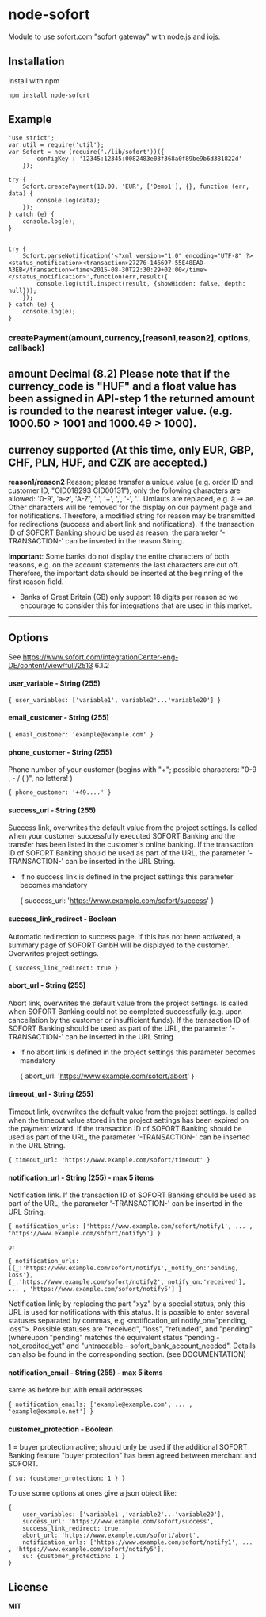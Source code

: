 node-sofort
====

Module to use sofort.com "sofort gateway" with node.js and iojs.


## Installation

Install with npm

    npm install node-sofort

## Example

	'use strict';
	var util = require('util');
	var Sofort = new (require('./lib/sofort'))({
			configKey : '12345:12345:0082483e03f368a0f89be9b6d381822d'
		});

	try {
		Sofort.createPayment(10.00, 'EUR', ['Demo1'], {}, function (err, data) {
			console.log(data);
		});
	} catch (e) {
		console.log(e);
	}


	try {
		Sofort.parseNotification('<?xml version="1.0" encoding="UTF-8" ?><status_notification><transaction>27276-146697-55E48EAD-A3EB</transaction><time>2015-08-30T22:30:29+02:00</time></status_notification>',function(err,result){
			console.log(util.inspect(result, {showHidden: false, depth: null}));
		});
	} catch (e) {
		console.log(e);
	}


### createPayment(amount,currency,[reason1,reason2], options, callback)

**amount** 
Decimal (8.2) Please note that if the currency_code is "HUF" and a float value has been assigned in API-step 1 the returned amount is rounded to the nearest integer value. (e.g. 1000.50 > 1001 and 1000.49 > 1000).
---
**currency** 
supported (At this time, only EUR, GBP, CHF, PLN, HUF, and CZK are accepted.)
---
**reason1/reason2** 
Reason; please transfer a unique value (e.g. order ID and customer ID, "OID018293 CID00131"), only the following characters are allowed: '0-9', 'a-z', 'A-Z', ' ', '+', ',', '-', '.'. Umlauts are replaced, e.g. ä -> ae. Other characters will be removed for the display on our payment page and for notifications. Therefore, a modified string for reason may be transmitted for redirections (success and abort link and notifications). If the transaction ID of SOFORT Banking should be used as reason, the parameter '-TRANSACTION-' can be inserted in the reason String.

**Important**: Some banks do not display the entire characters of both reasons, e.g. on the account statements the last characters are cut off. Therefore, the important data should be inserted at the beginning of the first reason field.

* Banks of Great Britain (GB) only support 18 digits per reason so we encourage to consider this for integrations that are used in this market.

---

## Options

See https://www.sofort.com/integrationCenter-eng-DE/content/view/full/2513 6.1.2

#### user_variable - String (255)

	{ user_variables: ['variable1','variable2'...'variable20'] }
	
#### email_customer - String (255)

	{ email_customer: 'example@example.com' }
	
#### phone_customer  - String (255)
Phone number of your customer (begins with "+"; possible characters: "0-9 , - / ( )", no letters! )

	{ phone_customer: '+49....' }
	
#### success_url - String (255)
Success link, overwrites the default value from the project settings. Is called when your customer successfully executed SOFORT Banking and the transfer has been listed in the customer's online banking. If the transaction ID of SOFORT Banking should be used as part of the URL, the parameter '-TRANSACTION-' can be inserted in the URL String.

* If no success link is defined in the project settings this parameter becomes mandatory


	{ success_url: 'https://www.example.com/sofort/success' }
	
#### success_link_redirect  - Boolean
Automatic redirection to success page. If this has not been activated, a summary page of SOFORT GmbH will be displayed to the customer. Overwrites project settings.

	{ success_link_redirect: true }
	
#### abort_url - String (255)
Abort link, overwrites the default value from the project settings. Is called when SOFORT Banking could not be completed successfully (e.g. upon cancellation by the customer or insufficient funds). If the transaction ID of SOFORT Banking should be used as part of the URL, the parameter '-TRANSACTION-' can be inserted in the URL String.

* If no abort link is defined in the project settings this parameter becomes mandatory


	{ abort_url: 'https://www.example.com/sofort/abort' }
	
#### timeout_url - String (255)
Timeout link, overwrites the default value from the project settings. Is called when the timeout value stored in the project settings has been expired on the payment wizard. If the transaction ID of SOFORT Banking should be used as part of the URL, the parameter '-TRANSACTION-' can be inserted in the URL String.

	{ timeout_url: 'https://www.example.com/sofort/timeout' }
	
#### notification_url - String (255) - max 5 items
Notification link. If the transaction ID of SOFORT Banking should be used as part of the URL, the parameter '-TRANSACTION-' can be inserted in the URL String.

	{ notification_urls: ['https://www.example.com/sofort/notify1', ... , 'https://www.example.com/sofort/notify5'] }
	
	or
	
	{ notification_urls: [{_:'https://www.example.com/sofort/notify1',_notify_on:'pending, loss'}, {_:'https://www.example.com/sofort/notify2',_notify_on:'received'}, ... , 'https://www.example.com/sofort/notify5'] }

Notification link; by replacing the part "xyz" by a special status, only this URL is used for notifications with this status. It is possible to enter several statuses separated by commas, e.g  <notification_url notify_on="pending, loss">. Possible statuses are "received", "loss", "refunded", and "pending" (whereupon "pending" matches the equivalent status "pending - not_credited_yet" and "untraceable - sofort_bank_account_needed". Details can also be found in the corresponding section. (see DOCUMENTATION)

#### notification_email - String (255) - max 5 items
same as before but with email addresses
	
	{ notification_emails: ['example@example.com', ... , 'example@example.net'] }
	
#### customer_protection - Boolean
1 = buyer protection active; should only be used if the additional SOFORT Banking feature "buyer protection" has been agreed between merchant and SOFORT.
	
	{ su: {customer_protection: 1 } }
	

To use some options at ones give a json object like:

	{ 
		user_variables: ['variable1','variable2'...'variable20'],
		success_url: 'https://www.example.com/sofort/success',
		success_link_redirect: true,
		abort_url: 'https://www.example.com/sofort/abort',
		notification_urls: ['https://www.example.com/sofort/notify1', ... , 'https://www.example.com/sofort/notify5'],
		su: {customer_protection: 1 }
	}
	
	
## License

**MIT**

